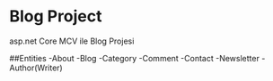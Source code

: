 
# Blog Project

asp.net Core MCV ile Blog Projesi

##Entities
-About
-Blog
-Category
-Comment
-Contact
-Newsletter
-Author(Writer)

